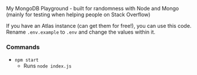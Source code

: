 My MongoDB Playground - built for randomness with Node and Mongo (mainly for testing when helping people on Stack Overflow)

If you have an Atlas instance (can get them for free!), you can use this code.  Rename `.env.example` to `.env` and change the values within it.

### Commands

 - `npm start`
   - Runs `node index.js`
